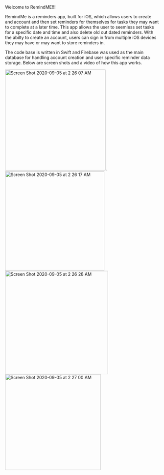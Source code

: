 Welcome to RemindME!!!


RemindMe is a reminders app, built for iOS, which allows users to create and account and then set reminders for themselves for tasks they may want to complete at a later time. This app allows the user to seemless set tasks for a specific date and time and also delete old out dated reminders. With the abilty to create an account, users can sign in from multiple iOS devices they may have or may want to store reminders in. 

The code base is written in Swift and Firebase was used as the main database for handling account creation and user specific reminder data storage. Below are screen shots and a video of how this app works. 


<img width="328" alt="Screen Shot 2020-09-05 at 2 26 07 AM" src="https://user-images.githubusercontent.com/17755157/92302419-f369a380-ef20-11ea-8fcd-95e16e245680.png">.  <img width="324" alt="Screen Shot 2020-09-05 at 2 26 17 AM" src="https://user-images.githubusercontent.com/17755157/92302431-0aa89100-ef21-11ea-9b95-9c3710e59e63.png"> <img width="336" alt="Screen Shot 2020-09-05 at 2 26 28 AM" src="https://user-images.githubusercontent.com/17755157/92302458-29a72300-ef21-11ea-9aa6-829801c1ba6a.png"> <img width="312" alt="Screen Shot 2020-09-05 at 2 27 00 AM" src="https://user-images.githubusercontent.com/17755157/92302469-3cb9f300-ef21-11ea-9ce1-b0ed81daf3dc.png">





